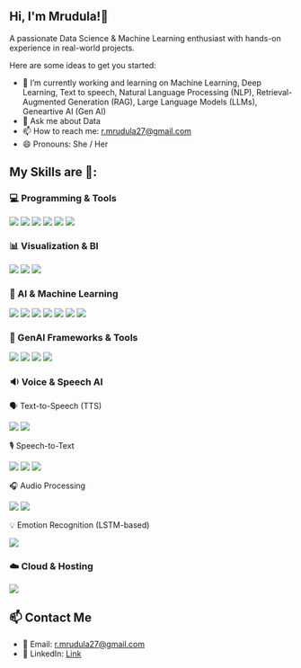 
## Hi, I'm Mrudula!👋
A passionate Data Science & Machine Learning enthusiast with hands-on experience in real-world projects.


Here are some ideas to get you started:

- 🔭 I’m currently working and learning on Machine Learning, Deep Learning, Text to speech, Natural Language Processing (NLP), Retrieval-Augmented Generation (RAG), Large Language Models (LLMs), Geneartive AI (Gen AI)
- 💬 Ask me about Data 
- 📫 How to reach me: r.mrudula27@gmail.com
- 😄 Pronouns: She / Her

## My Skills are 🚀:

### 💻 Programming & Tools  
<p align="left">
  <img src="https://img.shields.io/badge/Python-3670A0?style=for-the-badge&logo=python&logoColor=white"/>
  <img src="https://img.shields.io/badge/SQL-003B57?style=for-the-badge&logo=sqlite&logoColor=white"/>
  <img src="https://img.shields.io/badge/GitHub-181717?style=for-the-badge&logo=github&logoColor=white"/>
  <img src="https://img.shields.io/badge/Git-F05032?style=for-the-badge&logo=git&logoColor=white"/>
  <img src="https://img.shields.io/badge/Streamlit-FF4B4B?style=for-the-badge&logo=streamlit&logoColor=white"/>
  <img src="https://img.shields.io/badge/API-0052CC?style=for-the-badge&logo=postman&logoColor=white"/>
</p>

### 📊 Visualization & BI  
<p align="left">
  <img src="https://img.shields.io/badge/Power%20BI-F2C811?style=for-the-badge&logo=powerbi&logoColor=black"/>
  <img src="https://img.shields.io/badge/Tableau-E97627?style=for-the-badge&logo=tableau&logoColor=white"/>
  <img src="https://img.shields.io/badge/Excel-217346?style=for-the-badge&logo=microsoft-excel&logoColor=white"/>
</p>

### 🧠 AI & Machine Learning  
<p align="left">
  <img src="https://img.shields.io/badge/Machine%20Learning-007ACC?style=for-the-badge&logo=scikit-learn&logoColor=white"/>
  <img src="https://img.shields.io/badge/Deep%20Learning-8A2BE2?style=for-the-badge&logo=pytorch&logoColor=white"/>
  <img src="https://img.shields.io/badge/Neural%20Networks-FF6F00?style=for-the-badge&logo=tensorflow&logoColor=white"/>
  <img src="https://img.shields.io/badge/Artificial%20Intelligence-FF4081?style=for-the-badge&logo=OpenAI&logoColor=white"/>
  <img src="https://img.shields.io/badge/NLP-CC8899?style=for-the-badge&logo=spacy&logoColor=white"/>
  <img src="https://img.shields.io/badge/Transformers-FFCD00?style=for-the-badge&logo=huggingface&logoColor=black"/>
  <img src="https://img.shields.io/badge/Generative%20AI-000000?style=for-the-badge&logo=OpenAI&logoColor=white"/>
</p>

### 🔗 GenAI Frameworks & Tools  
<p align="left">
  <img src="https://img.shields.io/badge/LangChain-000000?style=for-the-badge&logo=langchain&logoColor=white"/>
  <img src="https://img.shields.io/badge/LlamaIndex-66BB6A?style=for-the-badge&logo=llamaindex&logoColor=white"/>
  <img src="https://img.shields.io/badge/RAG-BD93F9?style=for-the-badge&logo=openai&logoColor=white"/>
  <img src="https://img.shields.io/badge/Vector%20Database-009688?style=for-the-badge&logo=weaviate&logoColor=white"/>
</p>

### 🔉 Voice & Speech AI  
<p align="left">
🗣️ Text-to-Speech (TTS)
<p align="left"> <img src="https://img.shields.io/badge/Text%20to%20Speech-007ACC?style=for-the-badge&logo=google&logoColor=white"/> <img src="https://img.shields.io/badge/TTS%20(TensorFlow)-FF7043?style=for-the-badge&logo=tensorflow&logoColor=white"/> </p>
🎙️ Speech-to-Text
<p align="left"> <img src="https://img.shields.io/badge/Speech%20Recognition-FF6F00?style=for-the-badge&logo=windows&logoColor=white"/> <img src="https://img.shields.io/badge/Google%20Speech%20API-34A853?style=for-the-badge&logo=google&logoColor=white"/> <img src="https://img.shields.io/badge/Whisper%20(OpenAI)-000000?style=for-the-badge&logo=openai&logoColor=white"/> </p>
🎧 Audio Processing
<p align="left"> <img src="https://img.shields.io/badge/Librosa-1E90FF?style=for-the-badge&logo=python&logoColor=white"/> <img src="https://img.shields.io/badge/PyDub-4B8BBE?style=for-the-badge&logo=python&logoColor=white"/> </p>
💡 Emotion Recognition (LSTM-based)
<p align="left"> <a href="https://github.com/your-username/emotion-recognition-lstm" target="_blank"> <img src="https://img.shields.io/badge/Speech%20Emotion%20Recognition-FF4081?style=for-the-badge&logo=pytorch&logoColor=white"/> </a> </p>

### ☁️ Cloud & Hosting  
<p align="left">
  <img src="https://img.shields.io/badge/AWS-232F3E?style=for-the-badge&logo=amazonaws&logoColor=white"/>
</p>

## 📫 Contact Me

- 📧 Email: r.mrudula27@gmail.com
- 🔗 LinkedIn: [Link](https://www.linkedin.com/in/mrudula-raj/)  


